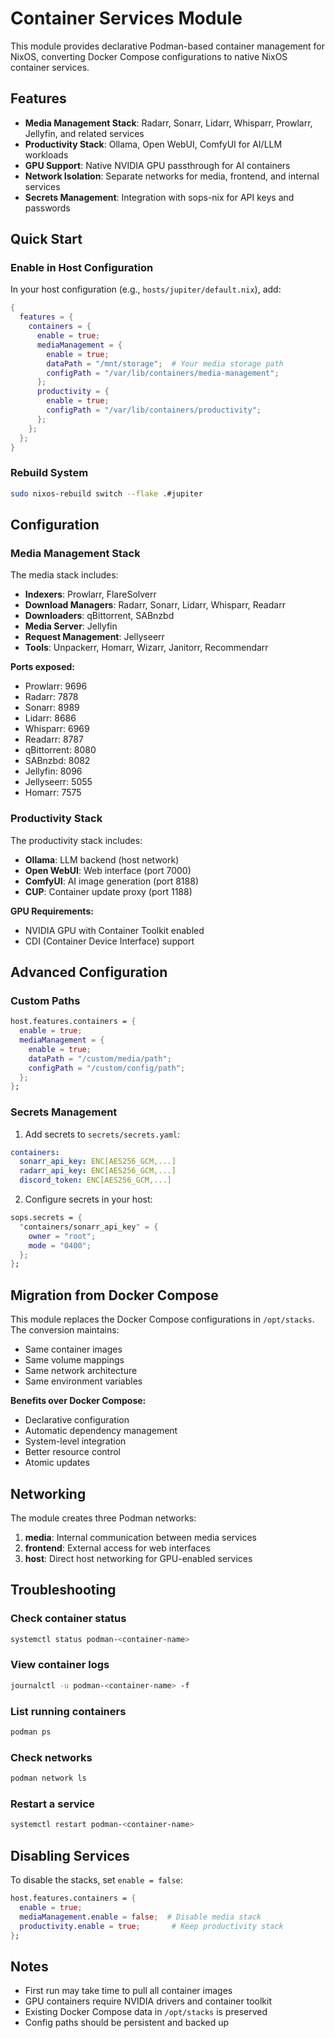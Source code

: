 # Container Services Module

This module provides declarative Podman-based container management for NixOS, converting Docker Compose configurations to native NixOS container services.

## Features

- **Media Management Stack**: Radarr, Sonarr, Lidarr, Whisparr, Prowlarr, Jellyfin, and related services
- **Productivity Stack**: Ollama, Open WebUI, ComfyUI for AI/LLM workloads
- **GPU Support**: Native NVIDIA GPU passthrough for AI containers
- **Network Isolation**: Separate networks for media, frontend, and internal services
- **Secrets Management**: Integration with sops-nix for API keys and passwords

## Quick Start

### Enable in Host Configuration

In your host configuration (e.g., `hosts/jupiter/default.nix`), add:

```nix
{
  features = {
    containers = {
      enable = true;
      mediaManagement = {
        enable = true;
        dataPath = "/mnt/storage";  # Your media storage path
        configPath = "/var/lib/containers/media-management";
      };
      productivity = {
        enable = true;
        configPath = "/var/lib/containers/productivity";
      };
    };
  };
}
```

### Rebuild System

```bash
sudo nixos-rebuild switch --flake .#jupiter
```

## Configuration

### Media Management Stack

The media stack includes:

- **Indexers**: Prowlarr, FlareSolverr
- **Download Managers**: Radarr, Sonarr, Lidarr, Whisparr, Readarr
- **Downloaders**: qBittorrent, SABnzbd
- **Media Server**: Jellyfin
- **Request Management**: Jellyseerr
- **Tools**: Unpackerr, Homarr, Wizarr, Janitorr, Recommendarr

**Ports exposed:**
- Prowlarr: 9696
- Radarr: 7878
- Sonarr: 8989
- Lidarr: 8686
- Whisparr: 6969
- Readarr: 8787
- qBittorrent: 8080
- SABnzbd: 8082
- Jellyfin: 8096
- Jellyseerr: 5055
- Homarr: 7575

### Productivity Stack

The productivity stack includes:

- **Ollama**: LLM backend (host network)
- **Open WebUI**: Web interface (port 7000)
- **ComfyUI**: AI image generation (port 8188)
- **CUP**: Container update proxy (port 1188)

**GPU Requirements:**
- NVIDIA GPU with Container Toolkit enabled
- CDI (Container Device Interface) support

## Advanced Configuration

### Custom Paths

```nix
host.features.containers = {
  enable = true;
  mediaManagement = {
    enable = true;
    dataPath = "/custom/media/path";
    configPath = "/custom/config/path";
  };
};
```

### Secrets Management

1. Add secrets to `secrets/secrets.yaml`:

```yaml
containers:
  sonarr_api_key: ENC[AES256_GCM,...]
  radarr_api_key: ENC[AES256_GCM,...]
  discord_token: ENC[AES256_GCM,...]
```

2. Configure secrets in your host:

```nix
sops.secrets = {
  "containers/sonarr_api_key" = {
    owner = "root";
    mode = "0400";
  };
};
```

## Migration from Docker Compose

This module replaces the Docker Compose configurations in `/opt/stacks`. The conversion maintains:

- Same container images
- Same volume mappings
- Same network architecture
- Same environment variables

**Benefits over Docker Compose:**
- Declarative configuration
- Automatic dependency management
- System-level integration
- Better resource control
- Atomic updates

## Networking

The module creates three Podman networks:

1. **media**: Internal communication between media services
2. **frontend**: External access for web interfaces
3. **host**: Direct host networking for GPU-enabled services

## Troubleshooting

### Check container status

```bash
systemctl status podman-<container-name>
```

### View container logs

```bash
journalctl -u podman-<container-name> -f
```

### List running containers

```bash
podman ps
```

### Check networks

```bash
podman network ls
```

### Restart a service

```bash
systemctl restart podman-<container-name>
```

## Disabling Services

To disable the stacks, set `enable = false`:

```nix
host.features.containers = {
  enable = true;
  mediaManagement.enable = false;  # Disable media stack
  productivity.enable = true;       # Keep productivity stack
};
```

## Notes

- First run may take time to pull all container images
- GPU containers require NVIDIA drivers and container toolkit
- Existing Docker Compose data in `/opt/stacks` is preserved
- Config paths should be persistent and backed up

